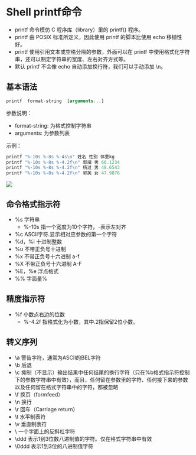 # Shell printf命令

* printf 命令模仿 C 程序库（library）里的 printf() 程序。
* printf 由 POSIX 标准所定义，因此使用 printf 的脚本比使用 echo 移植性好。
* printf 使用引用文本或空格分隔的参数，外面可以在 printf 中使用格式化字符串，还可以制定字符串的宽度、左右对齐方式等。
* 默认 printf 不会像 echo 自动添加换行符，我们可以手动添加 \n。

## 基本语法

```js
printf  format-string  [arguments...]
```

参数说明：
* format-string: 为格式控制字符串
* arguments: 为参数列表

示例：

```js
printf "%-10s %-8s %-4s\n" 姓名 性别 体重kg  
printf "%-10s %-8s %-4.2f\n" 郭靖 男 66.1234
printf "%-10s %-8s %-4.2f\n" 杨过 男 48.6543
printf "%-10s %-8s %-4.2f\n" 郭芙 女 47.9876
```

![](https://ws2.sinaimg.cn/large/006tNbRwly1fxfmv71fyqj30bw04gdgf.jpg)

## 命令格式指示符

* %s 字符串
  * %-10s 指一个宽度为10个字符，`-`表示左对齐
* %c ASCII字符.显示相对应参数的第一个字符
* %d，%i 十进制整数
* %u 不带正负号十进制
* %x 不带正负号十六进制 a-f
* %X 不带正负号十六进制 A-F
* %E，%e 浮点格式
* %% 字面量%

## 精度指示符

* %f 小数点右边的位数
  * %-4.2f 指格式化为小数，其中.2指保留2位小数。

## 转义序列

* \a	警告字符，通常为ASCII的BEL字符
* \b	后退
* \c	抑制（不显示）输出结果中任何结尾的换行字符（只在%b格式指示符控制下的参数字符串中有效），而且，任何留在参数里的字符、任何接下来的参数以及任何留在格式字符串中的字符，都被忽略
* \f	换页（formfeed）
* \n	换行
* \r	回车（Carriage return）
* \t	水平制表符
* \v	垂直制表符
* \\	一个字面上的反斜杠字符
* \ddd	表示1到3位数八进制值的字符。仅在格式字符串中有效
* \0ddd	表示1到3位的八进制值字符
